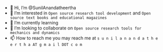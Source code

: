- 👋 Hi, I’m @SunilAnandatheertha
- 👀 I’m interested in `Open source research tool development` and `Open source text books and educational magazines`
- 🌱 I’m currently learning
- 💞️ I’m looking to collaborate on `Open source research tools for mechanics and dynamics`
- 📫 How to reach me you may reach me at `s u n i l a n a n d a t h e e r t h a AT g m a i l DOT c o m`

<!---
SunilAnandatheertha/SunilAnandatheertha is a ✨ special ✨ repository because its `README.md` (this file) appears on your GitHub profile.
You can click the Preview link to take a look at your changes.
--->
